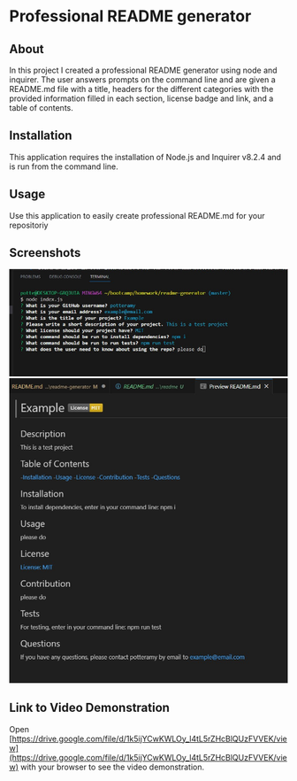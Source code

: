 # Professional README generator
## About
In this project I created a professional README generator using node and inquirer. The user answers prompts on the command line and are given a README.md file with a title, headers for the different categories with the provided information filled in each section, license badge and link, and a table of contents.
## Installation
This application requires the installation of Node.js and Inquirer v8.2.4 and is run from the command line.
## Usage
Use this application to easily create professional README.md for your repositoriy
## Screenshots
![Here is a screenshot of the command line questions.](./assets/images/Screenshot%202023-05-18%20214540.jpg)
![Here is a screenshot resulting README.md.](./assets/images/Screenshot%202023-05-18%20214640.jpg)
## Link to Video Demonstration
Open [https://drive.google.com/file/d/1k5ijYCwKWLOy_l4tL5rZHcBlQUzFVVEK/view](https://drive.google.com/file/d/1k5ijYCwKWLOy_l4tL5rZHcBlQUzFVVEK/view) with your browser to see the video demonstration.